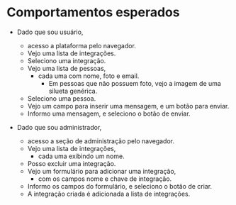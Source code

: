 # Comportamentos esperados

- Dado que sou usuário,
  - acesso a plataforma pelo navegador.
  - Vejo uma lista de integrações.
  - Seleciono uma integração.
  - Vejo uma lista de pessoas,
    - cada uma com nome, foto e email.
      - Em pessoas que não possuem foto, vejo a imagem de uma silueta genérica.
  - Seleciono uma pessoa.
  - Vejo um campo para inserir uma mensagem, e um botão para enviar.
  - Informo uma mensagem, e seleciono o botão de enviar.

- Dado que sou administrador,
  - acesso a seção de administração pelo navegador.
  - Vejo uma lista de integrações,
    - cada uma exibindo um nome.
  - Posso excluir uma integração.
  - Vejo um formulário para adicionar uma integração,
    - com os campos nome e chave de integração.
  - Informo os campos do formulário, e seleciono o botão de criar.
  - A integração criada é adicionada a lista de integrações.